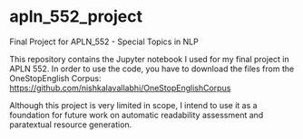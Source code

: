 # apln_552_project
Final Project for APLN_552 - Special Topics in NLP

This repository contains the Jupyter notebook I used for my final project in APLN 552.
In order to use the code, you have to download the files from the OneStopEnglish Corpus:
https://github.com/nishkalavallabhi/OneStopEnglishCorpus

Although this project is very limited in scope, I intend to use it as a foundation for future work on automatic readability assessment and paratextual resource generation.
